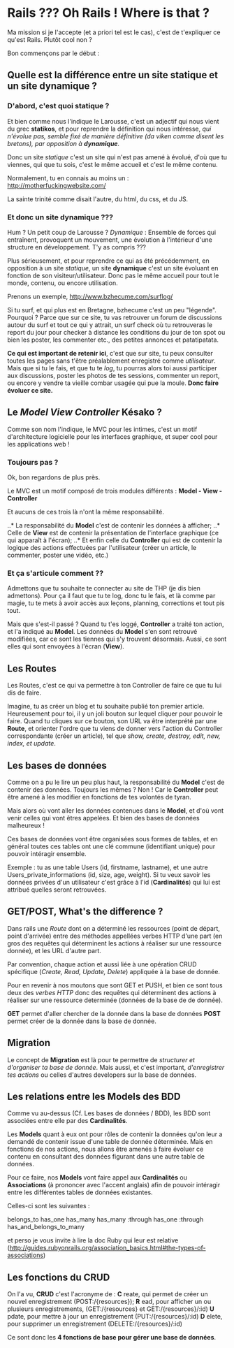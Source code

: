 # Rails ??? Oh Rails ! Where is that ?

Ma mission si je l'accepte (et a priori tel est le cas), c'est de t'expliquer ce qu'est Rails. Plutôt cool non ?

Bon commençons par le début :

## Quelle est la différence entre un site **statique** et un site **dynamique** ?

### D'abord, c'est quoi statique ?

Et bien comme nous l'indique le Larousse, c'est un adjectif qui nous vient du grec **statikos**, et pour reprendre la définition qui nous intéresse, *qui n'évolue pas, semble fixé de manière définitive (da viken comme disent les  bretons), par opposition à **dynamique**.*

Donc un site *statique* c'est un site qui n'est pas amené à évolué, d'où que tu viennes, qui que tu sois, c'est le même accueil et c'est le même contenu.

Normalement, tu en connais au moins un : http://motherfuckingwebsite.com/

La sainte trinité comme disait l'autre, du html, du css, et du JS.

### Et donc un site dynamique ???

Hum ? Un petit coup de Larousse ?
*Dynamique* : Ensemble de forces qui entraînent, provoquent un mouvement, une évolution à l'intérieur d'une structure en développement. T'y as compris ???

Plus sérieusement, et pour reprendre ce qui as été précédemment, en opposition à un site *statique*, un site **dynamique** c'est un site évoluant en fonction de son visiteur/utilisateur. Donc pas le même accueil pour tout le monde, contenu, ou encore utilisation.

Prenons un exemple, http://www.bzhecume.com/surflog/

Si tu surf, et qui plus est en Bretagne, bzhecume c'est un peu "légende". Pourquoi ? Parce que sur ce site, tu vas retrouver un forum de discussions autour du surf et tout ce qui y attrait, un surf check où tu retrouveras le report du jour pour checker à distance les conditions du jour de ton spot ou bien les poster, les commenter etc., des petites annonces et patatipatata.

**Ce qui est important de retenir ici**, c'est que sur site, tu peux consulter toutes les pages sans t'être préalablement enregistré comme *utilisateur*. Mais que si tu le fais, et que tu te *log*, tu pourras alors toi aussi participer aux discussions, poster les photos de tes sessions, commenter un report, ou encore y vendre ta vieille combar usagée qui pue la moule.
**Donc faire évoluer ce site.**

## Le *Model View Controller* Késako ?

Comme son nom l'indique, le MVC pour les intimes, c'est un motif d'architecture logicielle pour les interfaces graphique, et super cool pour les applications web !

### Toujours pas ?
Ok, bon regardons de plus près.

Le MVC est un motif composé de trois modules différents : **Model - View - Controller**

Et aucuns de ces trois là n'ont la même responsabilité.

..* La responsabilité du **Model** c'est de contenir les données à afficher;
..* Celle de **View** est de contenir la présentation de l'interface graphique (ce qui apparaît à l'écran);
..* Et enfin celle du **Controller** qui est de contenir la logique des actions effectuées par l'utilisateur (créer un article, le commenter, poster une vidéo, etc.)

### Et ça s'articule comment ??

Admettons que tu souhaite te connecter au site de THP (je dis bien admettons). Pour ça il faut que tu te log, donc tu le fais, et là comme par magie, tu te mets à avoir accès aux leçons, planning, corrections et tout pis tout.

Mais que s'est-il passé ?
Quand tu t'es loggé, **Controller** a traité ton action, et l'a indiqué au **Model**. Les données du **Model** s'en sont retrouvé modifiées, car ce sont les tiennes qui s'y trouvent désormais. Aussi, ce sont elles qui sont envoyées à l'écran (**View**).

## Les Routes

Les Routes, c'est ce qui va permettre à ton Controller de faire ce que tu lui dis de faire.

Imagine, tu as créer un blog et tu souhaite publié ton premier article. Heureusement pour toi, il y un joli bouton sur lequel cliquer pour pouvoir le faire. Quand tu cliques sur ce bouton, son URL va être interprété par une **Route**, et orienter l'ordre que tu viens de donner vers l'action du Controller correspondante (créer un article), tel que *show, create, destroy, edit, new, index, et update*.

## Les bases de données

Comme on a pu le lire un peu plus haut, la responsabilité du **Model** c'est de contenir des données. Toujours les mêmes ? Non ! Car le **Controller** peut être amené à les modifier en fonctions de tes volontés de tyran.

Mais alors où vont aller les données contenues dans le **Model**, et d'où vont venir celles qui vont êtres appelées. Et bien des bases de données malheureux !

Ces bases de données vont être organisées sous formes de tables, et en général toutes ces tables ont une clé commune (identifiant unique) pour pouvoir intéragir ensemble.

Exemple : tu as une table Users (id, firstname, lastname), et une autre Users_private_informations (id, size, age, weight).  Si tu veux savoir les données privées d'un utilisateur c'est grâce à l'id (**Cardinalités**) qui lui est attribué quelles seront retrouvées.

## GET/POST, What's the difference ?

Dans rails une *Route* dont on a déterminé les ressources (point de départ, point d'arrivée) entre des méthodes appellées verbes HTTP d'une part (en gros des requêtes qui déterminent les actions à réaliser sur une ressource donnée), et les URL d'autre part.

Par convention, chaque action et aussi liée à une opération CRUD spécifique (*Create, Read, Update, Delete*) appliquée à la base de donnée.

Pour en revenir à nos moutons que sont GET et PUSH, et bien ce sont tous deux des *verbes HTTP* donc des requêtes qui déterminent des actions à réaliser sur une ressource determinée (données de la base de de donnée).

**GET** permet d'aller chercher de la donnée dans la base de données
**POST** permet créer de la donnée dans la base de donnée.

## Migration

Le concept de **Migration** est là pour te permettre de *structurer et d'organiser ta base de donnée*. Mais aussi, et c'est important, *d'enregistrer tes actions* ou celles d'autres developers sur la base de données.

## Les relations entre les Models des BDD

Comme vu au-dessus (Cf. Les bases de données / BDD), les BDD sont associées entre elle par des **Cardinalités**.

Les **Models** quant à eux ont pour rôles de contenir la données qu'on leur a demandé de contenir issue d'une table de donnée déterminée. Mais en fonctions de nos actions, nous allons être amenés à faire évoluer ce contenu en consultant des données figurant dans une autre table de données.

Pour ce faire, nos **Models** vont faire appel aux **Cardinalités** ou **Associations** (à prononcer avec l'accent anglais) afin de pouvoir intéragir entre les différentes tables de données existantes.

Celles-ci sont les suivantes :

belongs_to
has_one
has_many
has_many :through
has_one :through
has_and_belongs_to_many

et perso je vous invite à lire la doc Ruby qui leur est relative (http://guides.rubyonrails.org/association_basics.html#the-types-of-associations)

## Les fonctions du CRUD
On l'a vu, **CRUD** c'est l'acronyme de :
**C** reate, qui permet de créer un nouvel enregistrement (POST:/{resources});
**R** ead, pour afficher un ou plusieurs enregistrements, (GET:/{resources} et GET:/{resources}/:id)
**U** pdate, pour mettre à jour un enregistrement (PUT:/{resources}/:id)
**D** elete, pour supprimer un enregistrement (DELETE:/{resources}/:id)

Ce sont donc les **4 fonctions de base pour gérer une base de données**.
